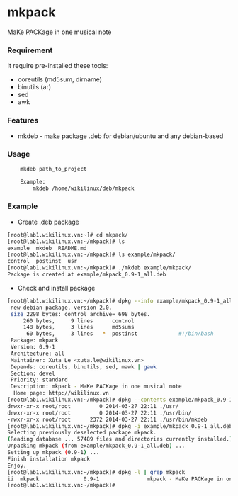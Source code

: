 mkpack
======

MaKe PACKage in one musical note

### Requirement

It require pre-installed these tools:
	
* coreutils (md5sum, dirname)
* binutils (ar)
* sed
* awk

### Features

* mkdeb - make package .deb for debian/ubuntu and any debian-based

### Usage

```bash
	mkdeb path_to_project

	Example:
		mkdeb /home/wikilinux/deb/mkpack
```

### Example

* Create .deb package

```bash
[root@lab1.wikilinux.vn:~]# cd mkpack/
[root@lab1.wikilinux.vn:~/mkpack]# ls
example  mkdeb  README.md
[root@lab1.wikilinux.vn:~/mkpack]# ls example/mkpack/
control  postinst  usr
[root@lab1.wikilinux.vn:~/mkpack]# ./mkdeb example/mkpack/
Package is created at example/mkpack_0.9-1_all.deb
```

* Check and install package

```bash
[root@lab1.wikilinux.vn:~/mkpack]# dpkg --info example/mkpack_0.9-1_all.deb
 new debian package, version 2.0.
 size 2298 bytes: control archive= 698 bytes.
     260 bytes,     9 lines      control
     148 bytes,     3 lines      md5sums
      60 bytes,     3 lines   *  postinst             #!/bin/bash
 Package: mkpack
 Version: 0.9-1
 Architecture: all
 Maintainer: Xuta Le <xuta.le@wikilinux.vn>
 Depends: coreutils, binutils, sed, mawk | gawk
 Section: devel
 Priority: standard
 Description: mkpack - MaKe PACKage in one musical note
  Home page: http://wikilinux.vn
[root@lab1.wikilinux.vn:~/mkpack]# dpkg --contents example/mkpack_0.9-1_all.deb
drwxr-xr-x root/root         0 2014-03-27 22:11 ./usr/
drwxr-xr-x root/root         0 2014-03-27 22:11 ./usr/bin/
-rwxr-xr-x root/root      2372 2014-03-27 22:11 ./usr/bin/mkdeb
[root@lab1.wikilinux.vn:~/mkpack]# dpkg -i example/mkpack_0.9-1_all.deb
Selecting previously deselected package mkpack.
(Reading database ... 57489 files and directories currently installed.)
Unpacking mkpack (from example/mkpack_0.9-1_all.deb) ...
Setting up mkpack (0.9-1) ...
Finish installation mkpack
Enjoy.
[root@lab1.wikilinux.vn:~/mkpack]# dpkg -l | grep mkpack
ii  mkpack              0.9-1               mkpack - MaKe PACKage in one musical note
[root@lab1.wikilinux.vn:~/mkpack]#
```
